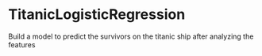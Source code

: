 # TitanicLogisticRegression
 Build a model to predict the survivors on the titanic ship after analyzing the features
